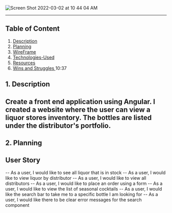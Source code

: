![Screen Shot 2022-03-02 at 10 44 04 AM](https://user-images.githubusercontent.com/94800802/156396062-0e9d44c9-de0d-4864-b25e-3feaa2290785.png)

____________________________

## Table of Content
1. [ Description ](#desc)
2. [ Planning ](#plan)
3. [ WireFrame ](#WireFrame)
4. [ Technologies-Used ](#Technologies-Used)
5. [ Resources ](#Resources)
6. [ Wins and Struggles ](#WinsandStruggles)
10:37
<a name="desc"></a>
## 1. Description

## Create a front end application using Angular.  I created a website where the user can view a liquor stores inventory.  The bottles are listed under the distributor's portfolio.

<a name="plan"></a>
## 2. Planning

## User Story
-- As a user, I would like to see all liquor that is in stock 
-- As a user, I would like to view liquor by distributor
-- As a user, I would like to view all distributors
-- As a user, I would like to place an order using a form
-- As a user, I would like to view the list of seasonal cocktails
-- As a user, I would like the search bar to take me to a specific bottle I am looking for
-- As a user, I would like there to be clear error messages for the search component


